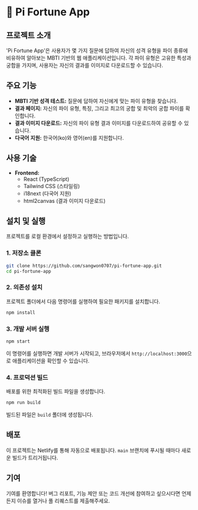 # 🥧 Pi Fortune App

## 프로젝트 소개

'Pi Fortune App'은 사용자가 몇 가지 질문에 답하여 자신의 성격 유형을 파이 종류에 비유하여 알아보는 MBTI 기반의 웹 애플리케이션입니다. 각 파이 유형은 고유한 특성과 궁합을 가지며, 사용자는 자신의 결과를 이미지로 다운로드할 수 있습니다.

## 주요 기능

-   **MBTI 기반 성격 테스트:** 질문에 답하여 자신에게 맞는 파이 유형을 찾습니다.
-   **결과 페이지:** 자신의 파이 유형, 특징, 그리고 최고의 궁합 및 최악의 궁합 파이를 확인합니다.
-   **결과 이미지 다운로드:** 자신의 파이 유형 결과 이미지를 다운로드하여 공유할 수 있습니다.
-   **다국어 지원:** 한국어(ko)와 영어(en)를 지원합니다.

## 사용 기술

-   **Frontend:**
    -   React (TypeScript)
    -   Tailwind CSS (스타일링)
    -   i18next (다국어 지원)
    -   html2canvas (결과 이미지 다운로드)

## 설치 및 실행

프로젝트를 로컬 환경에서 설정하고 실행하는 방법입니다.

### 1. 저장소 클론

```bash
git clone https://github.com/sangwon0707/pi-fortune-app.git
cd pi-fortune-app
```

### 2. 의존성 설치

프로젝트 폴더에서 다음 명령어를 실행하여 필요한 패키지를 설치합니다.

```bash
npm install
```

### 3. 개발 서버 실행

```bash
npm start
```

이 명령어를 실행하면 개발 서버가 시작되고, 브라우저에서 `http://localhost:3000`으로 애플리케이션을 확인할 수 있습니다.

### 4. 프로덕션 빌드

배포를 위한 최적화된 빌드 파일을 생성합니다.

```bash
npm run build
```

빌드된 파일은 `build` 폴더에 생성됩니다.

## 배포

이 프로젝트는 Netlify를 통해 자동으로 배포됩니다. `main` 브랜치에 푸시될 때마다 새로운 빌드가 트리거됩니다.

## 기여

기여를 환영합니다! 버그 리포트, 기능 제안 또는 코드 개선에 참여하고 싶으시다면 언제든지 이슈를 열거나 풀 리퀘스트를 제출해주세요.

